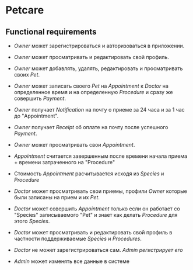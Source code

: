 
# Petcare

## Functional requirements

- *Owner* может зарегистрироваться и авторизоваться в приложении.
- *Owner* может просматривать и редактировать свой профиль.
- *Owner* может добавлять, удалять, редактировать и просматривать своих *Pet*.
- *Owner* может записать своего *Pet* на *Appointment* к *Doctor* на определенное время и на определенную *Procedure* и сразу же совершить *Payment*.
- *Owner* получает *Notification* на почту о приеме за 24 часа и за 1 час до "Appointment".
- *Owner* получает *Receipt* об оплате на почту после уcпешного *Payment*.
- *Owner* может просматривать свои *Appointment*.

- *Appointment* считается завершенным после времени начала приема + времени затраченного на "Procedure"
- Стоимость *Appointment* расчитывается исходя из *Species* и *Procedure*

- *Doctor* может просматривать свои приемы, профили *Owner* которые были записаны на прием и их *Pet*.
- *Doctor* может совершить *Appointment* только если он работает со "Species" записываемого "Pet" и знает как делать *Procedure* для этого *Species*.
- *Doctor* может просматривать и редактировать свой профиль в частности поддерживаемые *Species* и *Procedures*.
- *Doctor* не может зарегистрироваться сам. *Admin регистрирует его*

- *Admin* может изменять все данные в системе

